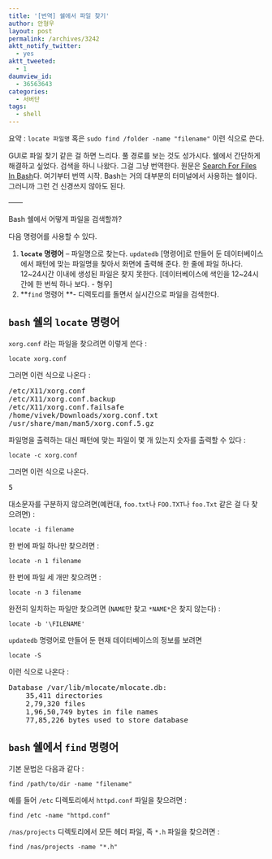 ```yaml
---
title: '[번역] 쉘에서 파일 찾기'
author: 안형우
layout: post
permalink: /archives/3242
aktt_notify_twitter:
  - yes
aktt_tweeted:
  - 1
daumview_id:
  - 36563643
categories:
  - 서버단
tags:
  - shell
---
```

요약 : `locate 파일명` 혹은 `sudo find /folder -name "filename"` 이런 식으로 쓴다.

GUI로 파일 찾기 같은 걸 하면 느리다. 풀 경로를 보는 것도 성가시다. 쉘에서 간단하게 해결하고 싶었다. 검색을 하니 나왔다. 그걸 그냥 번역한다. 원문은 [Search For Files In Bash][1]다. 여기부터 번역 시작. Bash는 거의 대부분의 터미널에서 사용하는 쉘이다. 그러니까 그런 건 신경쓰지 않아도 된다.

&#8212;&#8212;

Bash 쉘에서 어떻게 파일을 검색할까?

다음 명령어를 사용할 수 있다.

1.  **`locate` 명령어** &#8211; 파일명으로 찾는다. `updatedb` [명령어]로 만들어 둔 데이터베이스에서 패턴에 맞는 파일명을 찾아서 화면에 출력해 준다. 한 줄에 파일 하나다. 12~24시간 이내에 생성된 파일은 찾지 못한다. [데이터베이스에 색인을 12~24시간에 한 번씩 하나 보다. - 형우]
2.  **`find` 명령어 **- 디렉토리를 돌면서 실시간으로 파일을 검색한다.

## `bash` 쉘의 `locate` 명령어

`xorg.conf` 라는 파일을 찾으려면 이렇게 쓴다 :

`locate xorg.conf`

그러면 이런 식으로 나온다 :

<pre>/etc/X11/xorg.conf
/etc/X11/xorg.conf.backup
/etc/X11/xorg.conf.failsafe
/home/vivek/Downloads/xorg.conf.txt
/usr/share/man/man5/xorg.conf.5.gz</pre>

파일명을 출력하는 대신 패턴에 맞는 파일이 몇 개 있는지 숫자를 출력할 수 있다 :

`locate -c xorg.conf`

그러면 이런 식으로 나온다.

<pre>5</pre>

대소문자를 구분하지 않으려면(예컨대, `foo.txt`나 `FOO.TXT`나 `foo.Txt` 같은 걸 다 찾으려면) :

`locate -i filename`

한 번에 파일 하나만 찾으려면 :

`locate -n 1 filename`

한 번에 파일 세 개만 찾으려면 :

`locate -n 3 filename`

완전히 일치하는 파일만 찾으려면 (`NAME`만 찾고 `*NAME*`은 찾지 않는다) :

`locate -b '\FILENAME'`

`updatedb` 명령어로 만들어 둔 현재 데이터베이스의 정보를 보려면

`locate -S`

이런 식으로 나온다 :

<pre>Database /var/lib/mlocate/mlocate.db:
	35,411 directories
	2,79,320 files
	1,96,50,749 bytes in file names
	77,85,226 bytes used to store database</pre>

## `bash` 쉘에서 `find` 명령어

기본 문법은 다음과 같다 :

`find /path/to/dir -name "filename"`

예를 들어 `/etc` 디렉토리에서 `httpd.conf` 파일을 찾으려면 :

`find /etc -name "httpd.conf"`

`/nas/projects` 디렉토리에서 모든 헤더 파일, 즉 `*.h` 파일을 찾으려면 :

`find /nas/projects -name "*.h"`

 [1]: http://www.cyberciti.biz/faq/search-for-files-in-bash/